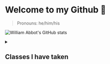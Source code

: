 # Welcome to my Github 👋

> Pronouns: he/him/his

![William Abbot's GitHub stats](https://github-readme-stats.vercel.app/api?username=William-Abbot&layout=compact&show_icons=true&theme=prussian)





<details>
  <summary><h2>Classes I have taken</h2></summary>
<br>

|   Quarter   |                                                                    Class                                                                    |
| :---------: | :-----------------------------------------------------------------------------------------------------------------------------------------: |
|  Fall 2019  |                                              COMP2710 (https://github.com/William-Abbot/COMP2710)                                           |
| Spring 2021 |                                              COMP5630 (https://github.com/William-Abbot/COMP5630)                                           |
|  Fall 2021  |                                              COMP4320 (https://github.com/William-Abbot/COMP4320)                                           |
|  Fall 2021 |                                               COMP5370 (https://github.com/William-Abbot/COMP5370)                                           |


</details>
